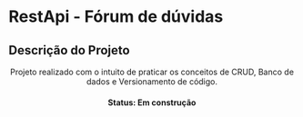 # RestApi - Fórum de dúvidas

## Descrição do Projeto
<p align="center"> Projeto realizado com o intuito de praticar os conceitos de CRUD, Banco de dados e Versionamento de código. </p>



<h4 align="center"> 
	Status: Em construção
</h4>

